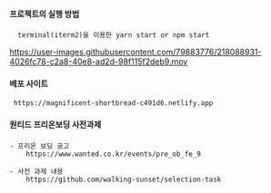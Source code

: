 #### 프로젝트의 실행 방법
      terminal(iterm2)을 이용한 yarn start or npm start 
https://user-images.githubusercontent.com/79883776/218088931-4026fc78-c2a8-40e8-ad2d-98f115f2deb9.mov


    
    
#### 베포 사이트
     https://magnificent-shortbread-c491d6.netlify.app






#### 원티드 프리온보딩 사전과제
    - 프리온 보딩 공고
        https://www.wanted.co.kr/events/pre_ob_fe_9

    - 사전 과제 내용
        https://github.com/walking-sunset/selection-task
